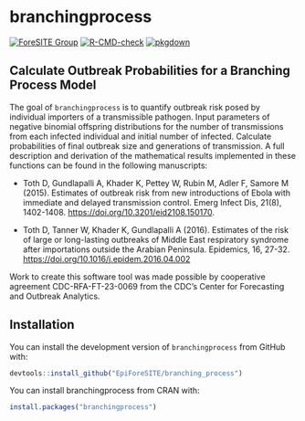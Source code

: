 
# branchingprocess

<!-- badges: start -->

[![ForeSITE
Group](https://github.com/EpiForeSITE/software/raw/e82ed88f75e0fe5c0a1a3b38c2b94509f122019c/docs/assets/foresite-software-badge.svg)](https://github.com/EpiForeSITE)
[![R-CMD-check](https://github.com/EpiForeSITE/branching_process/actions/workflows/R-CMD-check.yaml/badge.svg)](https://github.com/EpiForeSITE/branching_process/actions/workflows/R-CMD-check.yaml)
[![pkgdown](https://github.com/EpiForeSITE/branching_process/actions/workflows/pkgdown.yaml/badge.svg)](https://github.com/EpiForeSITE/branching_process/actions/workflows/pkgdown.yaml)
<!-- badges: end -->

## Calculate Outbreak Probabilities for a Branching Process Model

The goal of `branchingprocess` is to quantify outbreak risk posed by
individual importers of a transmissible pathogen. Input parameters of
negative binomial offspring distributions for the number of
transmissions from each infected individual and initial number of
infected. Calculate probabilities of final outbreak size and generations
of transmission. A full description and derivation of the mathematical
results implemented in these functions can be found in the following
manuscripts:

- Toth D, Gundlapalli A, Khader K, Pettey W, Rubin M, Adler F, Samore M
  (2015). Estimates of outbreak risk from new introductions of Ebola
  with immediate and delayed transmission control. Emerg Infect Dis,
  21(8), 1402-1408. <https://doi.org/10.3201/eid2108.150170>.

- Toth D, Tanner W, Khader K, Gundlapalli A (2016). Estimates of the
  risk of large or long-lasting outbreaks of Middle East respiratory
  syndrome after importations outside the Arabian Peninsula. Epidemics,
  16, 27-32. <https://doi.org/10.1016/j.epidem.2016.04.002>

Work to create this software tool was made possible by cooperative
agreement CDC-RFA-FT-23-0069 from the CDC’s Center for Forecasting and
Outbreak Analytics.

## Installation

You can install the development version of `branchingprocess` from
GitHub with:

``` r
devtools::install_github("EpiForeSITE/branching_process")
```

You can install branchingprocess from CRAN with:

``` r
install.packages("branchingprocess")
```
